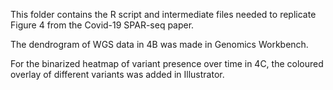 This folder contains the R script and intermediate files needed to replicate Figure 4 from the Covid-19 SPAR-seq paper.

The dendrogram of WGS data in 4B was made in Genomics Workbench.

For the binarized heatmap of variant presence over time in 4C, the coloured overlay of different variants was added in Illustrator. 
